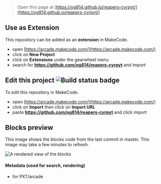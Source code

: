  


> Open this page at [https://og814.github.io/reapers-cyrpyt/](https://og814.github.io/reapers-cyrpyt/)

## Use as Extension

This repository can be added as an **extension** in MakeCode.

* open [https://arcade.makecode.com/](https://arcade.makecode.com/)
* click on **New Project**
* click on **Extensions** under the gearwheel menu
* search for **https://github.com/og814/reapers-cyrpyt** and import

## Edit this project ![Build status badge](https://github.com/og814/reapers-cyrpyt/workflows/MakeCode/badge.svg)

To edit this repository in MakeCode.

* open [https://arcade.makecode.com/](https://arcade.makecode.com/)
* click on **Import** then click on **Import URL**
* paste **https://github.com/og814/reapers-cyrpyt** and click import

## Blocks preview

This image shows the blocks code from the last commit in master.
This image may take a few minutes to refresh.

![A rendered view of the blocks](https://github.com/og814/reapers-cyrpyt/raw/master/.github/makecode/blocks.png)

#### Metadata (used for search, rendering)

* for PXT/arcade
<script src="https://makecode.com/gh-pages-embed.js"></script><script>makeCodeRender("{{ site.makecode.home_url }}", "{{ site.github.owner_name }}/{{ site.github.repository_name }}");</script>
